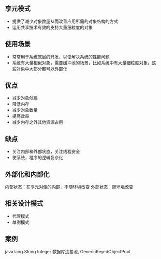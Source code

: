 ## 享元模式
* 提供了减少对象数量从而改善应用所需的对象结构的方式
* 运用共享技术有效的支持大量细粒度的对象


## 使用场景
* 常常用于系统底层的开发，以便解决系统的性能问题
* 系统有大量相似对象，需要缓冲池的场景，比如系统中有大量细粒度对象，这些对象中大部分都可以外部化

## 优点
* 减少对象创建
* 降低内存
* 减少对象数量
* 提高效率
* 减少内存之外其他资源占用

## 缺点
* 关注内部和外部状态，关注线程安全
* 使系统，程序的逻辑复杂化

## 外部化和内部化
内部状态：在享元对像的内部，不随环境改变
外部状态：随环境改变

## 相关设计模式
* 代理模式
* 单例模式

## 案例
java.lang.String
Integer
数据库连接池, GenericKeyedObjectPool